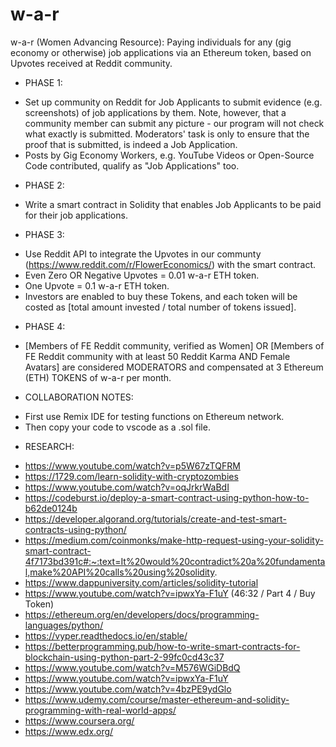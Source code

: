 # w-a-r

w-a-r (Women Advancing Resource): Paying individuals for any (gig economy or otherwise) job applications via an Ethereum token, based on Upvotes received at Reddit community.

- PHASE 1:

* Set up community on Reddit for Job Applicants to submit evidence (e.g. screenshots) of job applications by them. Note, however, that a community member can submit any picture - our program will not check what exactly is submitted. Moderators' task is only to ensure that the proof that is submitted, is indeed a Job Application.
* Posts by Gig Economy Workers, e.g. YouTube Videos or Open-Source Code contributed, qualify as "Job Applications" too.

- PHASE 2:

* Write a smart contract in Solidity that enables Job Applicants to be paid for their job applications.

- PHASE 3:

* Use Reddit API to integrate the Upvotes in our communty (https://www.reddit.com/r/FlowerEconomics/) with the smart contract.
* Even Zero OR Negative Upvotes = 0.01 w-a-r ETH token.
* One Upvote = 0.1 w-a-r ETH token.
* Investors are enabled to buy these Tokens, and each token will be costed as [total amount invested / total number of tokens issued].

- PHASE 4:

* [Members of FE Reddit community, verified as Women] OR [Members of FE Reddit community with at least 50 Reddit Karma AND Female Avatars] are considered MODERATORS and compensated at 3 Ethereum (ETH) TOKENS of w-a-r per month.

- COLLABORATION NOTES:

* First use Remix IDE for testing functions on Ethereum network.
* Then copy your code to vscode as a .sol file.

- RESEARCH:

* https://www.youtube.com/watch?v=p5W67zTQFRM
* https://1729.com/learn-solidity-with-cryptozombies
* https://www.youtube.com/watch?v=oqJrkrWaBdI
* https://codeburst.io/deploy-a-smart-contract-using-python-how-to-b62de0124b
* https://developer.algorand.org/tutorials/create-and-test-smart-contracts-using-python/
* https://medium.com/coinmonks/make-http-request-using-your-solidity-smart-contract-4f7173bd391c#:~:text=It%20would%20contradict%20a%20fundamental,make%20API%20calls%20using%20solidity.
* https://www.dappuniversity.com/articles/solidity-tutorial
* https://www.youtube.com/watch?v=ipwxYa-F1uY (46:32 / Part 4 / Buy Token)
* https://ethereum.org/en/developers/docs/programming-languages/python/
* https://vyper.readthedocs.io/en/stable/
* https://betterprogramming.pub/how-to-write-smart-contracts-for-blockchain-using-python-part-2-99fc0cd43c37
* https://www.youtube.com/watch?v=M576WGiDBdQ
* https://www.youtube.com/watch?v=ipwxYa-F1uY
* https://www.youtube.com/watch?v=4bzPE9ydGlo
* https://www.udemy.com/course/master-ethereum-and-solidity-programming-with-real-world-apps/
* https://www.coursera.org/
* https://www.edx.org/
